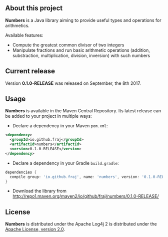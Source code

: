 ## About this project
**Numbers** is a Java library aiming to provide useful types and operations for arithmetics.

Available features:
* Compute the greatest common divisor of two integers
* Manipulate fractions and run basic arithmetic operations (addition, substraction, multiplication, division, inversion) with such numbers

## Current release
Version **0.1.0-RELEASE** was released on September, the 8th 2017.

## Usage
**Numbers** is available in the Maven Central Repository. Its latest release can be added to your project in multiple ways:
* Declare a dependency in your Maven `pom.xml`:
```xml
<dependency>
  <groupId>io.github.fraj</groupId>
  <artifactId>numbers</artifactId>
  <version>0.1.0-RELEASE</version>
</dependency>
```
* Declare a dependency in your Gradle `build.gradle`:
```gradle
dependencies {
  compile group: 'io.github.fraj', name: 'numbers', version: '0.1.0-RELEASE'
}
```
* Download the library from http://repo1.maven.org/maven2/io/github/fraj/numbers/0.1.0-RELEASE/

## License
**Numbers** is distributed under the Apache Log4j 2 is distributed under the [Apache License, version 2.0](http://www.apache.org/licenses/LICENSE-2.0.html).
